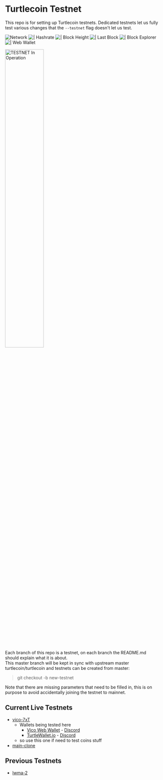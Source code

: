 # Turtlecoin Testnet

This repo is for setting up Turtlecoin testnets. Dedicated testnets let us fully test various changes that the `--testnet` flag doesn't let us test.


![Network](https://github.com/KosnIre/turtlecoin-testnet/blob/patch/status_badge_samples/images/status_badges/network-online.png)
![| Hashrate](https://github.com/KosnIre/turtlecoin-testnet/blob/patch/status_badge_samples/images/status_badges/hashrate.png)
![| Block Height](https://github.com/KosnIre/turtlecoin-testnet/blob/patch/status_badge_samples/images/status_badges/block_height.png)
![| Last Block](https://github.com/KosnIre/turtlecoin-testnet/blob/patch/status_badge_samples/images/status_badges/last_block.png)
![| Block Explorer](https://github.com/KosnIre/turtlecoin-testnet/blob/patch/status_badge_samples/images/status_badges/block_explorer.png)
![| Web Wallet](https://github.com/KosnIre/turtlecoin-testnet/blob/patch/status_badge_samples/images/status_badges/web_wallet.png)

<img src="https://user-images.githubusercontent.com/317/40411678-465103e0-5e9b-11e8-8ac0-84538920aabe.png" width="50%" alt="TESTNET In Operation" />

Each branch of this repo is a testnet, on each branch the README.md should explain what it is about.  
This master branch will be kept in sync with upstream master turtlecoin/turtlecoin and testnets can be created from master:  
> git checkout -b new-testnet

Note that there are missing parameters that need to be filled in, this is on purpose to avoid accidentally joining the testnet to mainnet.  

## Current Live Testnets

- [vico-7xT](https://github.com/turtlecoin/testnet/tree/vico-7xT)
  * Wallets being tested here
    - [Vico Web Wallet](https://vico-web-wallet.turtlecoin.ws/redeem.php?key=wVishaQguTRTL70Mem5rLOTasdTOblnY8JBjTRTLtk4mE3sLOTafTO2QNfhkwVnpDrgu6sFcTRTLhkbt8ZjLOTasdadTOqJRWzl7Yl) - [Discord](https://discord.gg/FBzS7J6)
    - [TurtleWallet.io](https://beta.turtlewallet.io/) - [Discord](https://discord.gg/Z4utZ7x)
  * so use this one if need to test coins stuff
- [main-clone](https://github.com/turtlecoin/testnet/tree/main-clone)

## Previous Testnets

- [lwma-2](https://github.com/turtlecoin/testnet/tree/lwma-2)
